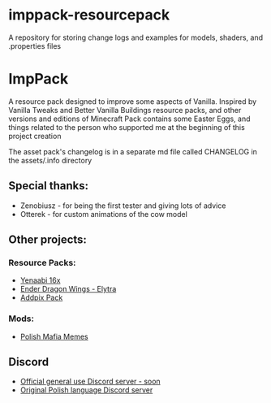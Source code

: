 # imppack-resourcepack
A repository for storing change logs and examples for models, shaders, and .properties files


# ImpPack

A resource pack 
designed to improve some aspects of Vanilla.
Inspired by Vanilla Tweaks and Better Vanilla Buildings resource packs, and other versions and editions of Minecraft
Pack contains some Easter Eggs, and things related to the person who supported me at the beginning of this project creation

The asset pack's changelog is in a separate md file called CHANGELOG in the assets/.info directory  

## Special thanks:
- Zenobiusz - for being the first tester and giving lots of advice
- Otterek - for custom animations of the cow model
	
## Other projects:
### Resource Packs:
- [Yenaabi 16x](https://www.planetminecraft.com/texture-pack/no-name-4498275/)
- [Ender Dragon Wings - Elytra](https://www.planetminecraft.com/texture-pack/ender-dragon-wings-elytra/)
- [Addpix Pack](https://kypy0y.webwave.dev/addpix-pack)

### Mods:
- [Polish Mafia Memes](https://kypy0y.webwave.dev/polish-mafia-memes)

## Discord
- [Official general use Discord server - soon]()
- [Original Polish language Discord server](https://discord.gg/AveczdZ)
